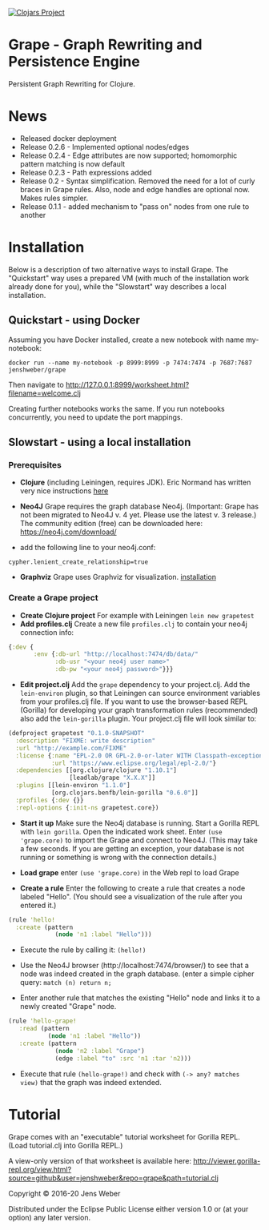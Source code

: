 [![Clojars Project](https://img.shields.io/clojars/v/leadlab/grape.svg)](https://clojars.org/leadlab/grape)

# Grape - Graph Rewriting and Persistence Engine 

Persistent Graph Rewriting for Clojure.

# News

* Released docker deployment
* Release 0.2.6 - Implemented optional nodes/edges
* Release 0.2.4 - Edge attributes are now supported; homomorphic pattern matching is now default
* Release 0.2.3 - Path expressions added
* Release 0.2 - Syntax simplification. Removed the need for a lot of curly braces in Grape rules. Also, node and edge handles are optional now. Makes rules simpler.
* Release 0.1.1 - added mechanism to "pass on" nodes from one rule to another

# Installation

Below is a description of two alternative ways to install Grape. The "Quickstart" way uses a prepared VM (with much of the installation work already done for you), while the "Slowstart" way describes a local installation.

## Quickstart - using Docker

Assuming you have Docker installed, create a new notebook with name my-notebook:

``docker run --name my-notebook -p 8999:8999 -p 7474:7474 -p 7687:7687  jenshweber/grape``

Then navigate to http://127.0.0.1:8999/worksheet.html?filename=welcome.clj

Creating further notebooks works the same. If you run notebooks concurrently, you need to update the port mappings. 

## Slowstart - using a local installation

### Prerequisites

* **Clojure** (including Leiningen, requires JDK). Eric Normand has written very nice instructions [here](https://purelyfunctional.tv/guide/how-to-install-clojure/)
* **Neo4J** Grape requires the graph database Neo4j. (Important: Grape has not been migrated to Neo4J v. 4 yet. Please use the latest v. 3 release.) The community edition (free) can be downloaded here: https://neo4j.com/download/

* add the following line to your neo4j.conf:
```
cypher.lenient_create_relationship=true
```

* **Graphviz** Grape uses Graphviz for visualization. [installation](https://graphviz.gitlab.io/download/)

### Create a Grape project
* **Create Clojure project** For example with Leiningen ``lein new grapetest``
* **Add profiles.clj** Create a new file ``profiles.clj`` to contain your neo4j connection info:

```clojure
{:dev {
       :env {:db-url "http://localhost:7474/db/data/"
             :db-usr "<your neo4j user name>"
             :db-pw "<your neo4j password>"}}}
```

* **Edit project.clj** Add the `grape` dependency to your project.clj. Add the `lein-environ` plugin, so that Leiningen can source environment variables from your profiles.clj file. If you want to use the browser-based REPL (Gorilla) for developing your graph transformation rules (recommended) also add the `lein-gorilla` plugin. Your project.clj file will look similar to:

```clojure
(defproject grapetest "0.1.0-SNAPSHOT"
  :description "FIXME: write description"
  :url "http://example.com/FIXME"
  :license {:name "EPL-2.0 OR GPL-2.0-or-later WITH Classpath-exception-2.0"
            :url "https://www.eclipse.org/legal/epl-2.0/"}
  :dependencies [[org.clojure/clojure "1.10.1"]
                 [leadlab/grape "X.X.X"]]
  :plugins [[lein-environ "1.1.0"]
            [org.clojars.benfb/lein-gorilla "0.6.0"]]
  :profiles {:dev {}}
  :repl-options {:init-ns grapetest.core})
```
* **Start it up** Make sure the Neo4j database is running. Start a Gorilla REPL with `lein gorilla`. Open the indicated work sheet. Enter `(use 'grape.core)` to import the Grape and connect to Neo4J. (This may take a few seconds. If you are getting an exception, your database is not running or something is wrong with the connection details.)

* **Load grape** enter `(use 'grape.core)` in the Web repl to load Grape

* **Create a rule** Enter the following to create a rule that creates a node labeled "Hello". (You should see a visualization of the rule after you entered it.)

```clojure
(rule 'hello!
  :create (pattern
             (node 'n1 :label "Hello")))
```

* Execute the rule by calling it: `(hello!)`

* Use the Neo4J browser (http://localhost:7474/browser/) to see that a node was indeed created in the graph database. (enter a simple cipher query: `match (n) return n;`

* Enter another rule that matches the existing "Hello" node and links it to a newly created "Grape" node.

```clojure
(rule 'hello-grape!
   :read (pattern
           (node 'n1 :label "Hello"))
   :create (pattern
             (node 'n2 :label "Grape")
             (edge :label "to" :src 'n1 :tar 'n2)))
```

* Execute that rule `(hello-grape!)` and check with ```(-> any? matches view)``` that the graph was indeed extended.

# Tutorial

Grape comes with an "executable" tutorial worksheet for Gorilla REPL. (Load tutorial.clj into Gorilla REPL.)

A view-only version of that worksheet is available here:
http://viewer.gorilla-repl.org/view.html?source=github&user=jenshweber&repo=grape&path=tutorial.clj



Copyright © 2016-20 Jens Weber

Distributed under the Eclipse Public License either version 1.0 or (at
your option) any later version.
